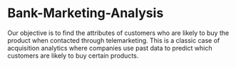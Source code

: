 # Bank-Marketing-Analysis
Our objective is to find the attributes of customers who are likely to buy the product when contacted through telemarketing. This is a classic case of acquisition analytics where companies use past data to predict which customers are likely to buy certain products.   
